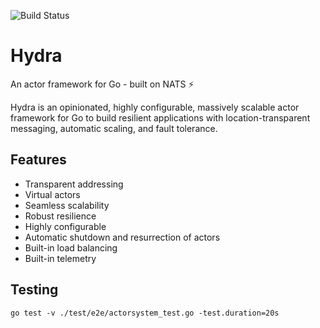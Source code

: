 ![Build Status](https://github.com/pragyandas/hydra/actions/workflows/build.yml/badge.svg)

# Hydra
An actor framework for Go - built on NATS ⚡

Hydra is an opinionated, highly configurable, massively scalable actor framework for Go to build resilient applications with location-transparent messaging, automatic scaling, and fault tolerance.

## Features
- Transparent addressing
- Virtual actors
- Seamless scalability
- Robust resilience
- Highly configurable
- Automatic shutdown and resurrection of actors
- Built-in load balancing
- Built-in telemetry

## Testing

```
go test -v ./test/e2e/actorsystem_test.go -test.duration=20s
```





